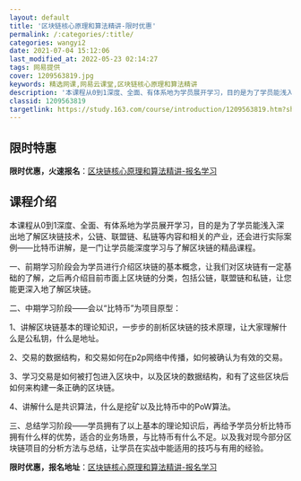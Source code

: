 ```yaml
---
layout: default
title: '区块链核心原理和算法精讲-限时优惠'
permalink: /:categories/:title/
categories: wangyi2
date: 2021-07-04 15:12:06
last_modified_at: 2022-05-23 02:14:27
tags: 网易提供
cover: 1209563819.jpg
keywords: 精选网课,网易云课堂,区块链核心原理和算法精讲
description: '本课程从0到1深度、全面、有体系地为学员展开学习，目的是为了学员能浅入深出地了解区块链技术，公链、联盟链、私链等内容和相'
classid: 1209563819
targetlink: https://study.163.com/course/introduction/1209563819.htm?share=1&shareId=1025206652&utm_campaign=share&utm_medium=iphoneShare&utm_source=&utm_u=1025206652
---
```


## 限时特惠

**限时优惠，火速报名**：[区块链核心原理和算法精讲-报名学习](https://study.163.com/course/introduction/1209563819.htm?share=1&shareId=1025206652&utm_campaign=share&utm_medium=iphoneShare&utm_source=&utm_u=1025206652)

## 课程介绍

本课程从0到1深度、全面、有体系地为学员展开学习，目的是为了学员能浅入深出地了解区块链技术，公链、联盟链、私链等内容和相关的产业，还会进行实际案例——比特币讲解，是一门让学员能深度学习与了解区块链的精品课程。



一、前期学习阶段会为学员进行介绍区块链的基本概念，让我们对区块链有一定基础的了解，之后再介绍目前市面上区块链的分类，包括公链，联盟链和私链，让您能更深入地了解区块链。



二、中期学习阶段——会以“比特币”为项目原型：



1、讲解区块链基本的理论知识，一步步的剖析区块链的技术原理，让大家理解什么是公私钥，什么是地址。



2、交易的数据结构，和交易如何在p2p网络中传播，如何被确认为有效的交易。



3、学习交易是如何被打包进入区块中，以及区块的数据结构，和有了这些区块后如何来构建一条正确的区块链。



4、讲解什么是共识算法，什么是挖矿以及比特币中的PoW算法。



三、总结学习阶段——学员拥有了以上基本的理论知识后，再给予学员分析比特币拥有什么样的优势，适合的业务场景，与比特币有什么不足。以及我对现今部分区块链项目的分析方法与总结，让学员在实战中能适用的技巧与有用的经验。

**限时优惠，报名地址**：[区块链核心原理和算法精讲-报名学习](https://study.163.com/course/introduction/1209563819.htm?share=1&shareId=1025206652&utm_campaign=share&utm_medium=iphoneShare&utm_source=&utm_u=1025206652)

